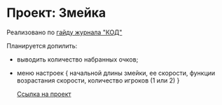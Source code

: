 # Проект: Змейка

Реализовано по [гайду журнала "КОД"](https://thecode.media/snake-js/)

Планируется допилить:
- выводить количество набранных очков;
- меню настроек {
    начальной длины змейки, 
    ее скорости, 
    функции возрастания скорости,
    количество игроков (1 или 2) 
  }
  
  [Ссылка на проект](https://art-frich.github.io/Project-Snake/index.html)
